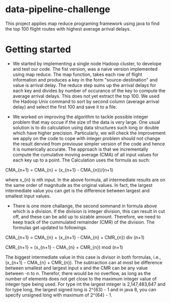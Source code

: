 # data-pipeline-challenge
This project applies map reduce programing framework using java to find the top 100 flight routes with highest average arrival delays.
# Getting started
* We started by implementing a single node Hadoop cluster, to develope and test our code. The fist version, was a naive version implemented using map reduce. The map function, takes each row of 
flight information and produces a key in the form "source-destination" and value is arrival delay. The reduce step sums up the arrival delays for each key and divides by number of occurance of the key to compute the average arrival delays. This does not yet extract the top 100. We used the Hadoop Unix command to sort by second column (average arrival delay) and select the first 100 and save it to a file.

* We worked on improving the algorithm to tackle possible integer problem that may occue if the size of the data is very large. One usual solution is to do calculation using data structures such long or double which have higher precision. Particularly, we will check the improvement we apply on the code to cope with integer problem should not change the result dervied from previouse simpler version of the code and hence it is numerically accurate. The approach is that we incrementally compute the cumulative moving average (CMA) of all input values for each key up to a point. The Calculation uses the formula as such:

CMA_{n+1} = CMA_{n} + (x_{n+1} - CMA_{n})/(n+1) 

where x_{n} is nth input. In the above formula, all intermediate results are on the same order of magnitude as the original values. In fact, the largest intermediate value you can get is the difference between largest and smallest input values.

* There is one more challange, the second sommand in formula above which is a division. If the division is integer division, this can result in cut off, and these can be add up to sizable amount. Therefore, we need to keep track of the cummulated remainder (CMR) of the division. The formulas get updated to followings.

CMA_{n+1} = CMA_{n} + (x_{n+1} - CMA_{n} + CMR_{n}) div (n+1)   

CMR_{n+1} = (x_{n+1} - CMA_{n} + CMR_{n}) mod (n+1)

The biggest intermediate value in this case is divisor in both formulas, i.e., (x_{n+1} - CMA_{n} + CMR_{n}). The subtraction can at most be difference between smallest and largest input x and the CMR can be any value between -n to n. Therefor, there would be no overflow, as long as the number of elements does not get close to the maximum integer value of integer type being used. For type int the largest integer is 2,147,483,647 and for type long, the largest signed long is 2^{63} - 1 and in java 8, you can specify unsigned long with maximum of 2^{64} - 1.
      
